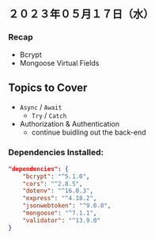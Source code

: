 ## ２０２３年０５月１７日（水）

### Recap
- Bcrypt
- Mongoose Virtual Fields

## Topics to Cover
- `Async` / `Await`
    - `Try` / `Catch`
- Authorization & Authentication
    - continue buidling out the back-end

### Dependencies Installed:

```json
"dependencies": {
    "bcrypt": "^5.1.0",
    "cors": "^2.8.5",
    "dotenv": "^16.0.3",
    "express": "^4.18.2",
    "jsonwebtoken": "^9.0.0",
    "mongoose": "^7.1.1",
    "validator": "^13.9.0"
}
```